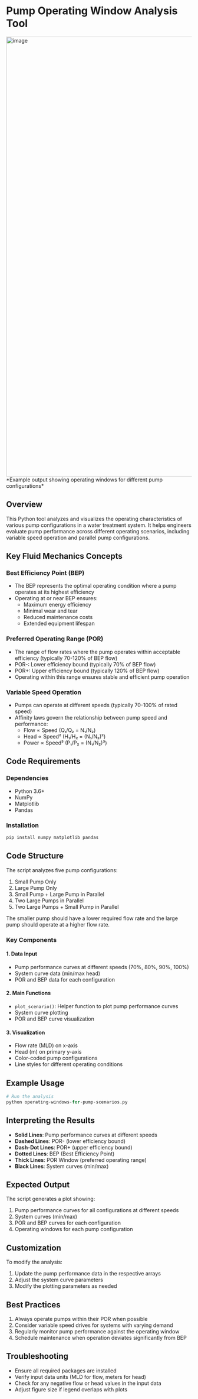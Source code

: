 # Pump Operating Window Analysis Tool

<img width="1790" height="1190" alt="image" src="https://github.com/user-attachments/assets/020dd3a9-3488-4d19-b718-39d03e13181f" />
*Example output showing operating windows for different pump configurations*

## Overview
This Python tool analyzes and visualizes the operating characteristics of various pump configurations in a water treatment system. It helps engineers evaluate pump performance across different operating scenarios, including variable speed operation and parallel pump configurations.

## Key Fluid Mechanics Concepts

### Best Efficiency Point (BEP)
- The BEP represents the optimal operating condition where a pump operates at its highest efficiency
- Operating at or near BEP ensures:
  - Maximum energy efficiency
  - Minimal wear and tear
  - Reduced maintenance costs
  - Extended equipment lifespan

### Preferred Operating Range (POR)
- The range of flow rates where the pump operates within acceptable efficiency (typically 70-120% of BEP flow)
- POR-: Lower efficiency bound (typically 70% of BEP flow)
- POR+: Upper efficiency bound (typically 120% of BEP flow)
- Operating within this range ensures stable and efficient pump operation

### Variable Speed Operation
- Pumps can operate at different speeds (typically 70-100% of rated speed)
- Affinity laws govern the relationship between pump speed and performance:
  - Flow ∝ Speed (Q₁/Q₂ = N₁/N₂)
  - Head ∝ Speed² (H₁/H₂ = (N₁/N₂)²)
  - Power ∝ Speed³ (P₁/P₂ = (N₁/N₂)³)

## Code Requirements

### Dependencies
- Python 3.6+
- NumPy
- Matplotlib
- Pandas

### Installation
```bash
pip install numpy matplotlib pandas
```

## Code Structure

The script analyzes five pump configurations:
1. Small Pump Only
2. Large Pump Only
3. Small Pump + Large Pump in Parallel
4. Two Large Pumps in Parallel
5. Two Large Pumps + Small Pump in Parallel

The smaller pump should have a lower required flow rate and the large pump should operate at a higher flow rate.

### Key Components

#### 1. Data Input
- Pump performance curves at different speeds (70%, 80%, 90%, 100%)
- System curve data (min/max head)
- POR and BEP data for each configuration

#### 2. Main Functions
- `plot_scenario()`: Helper function to plot pump performance curves
- System curve plotting
- POR and BEP curve visualization

#### 3. Visualization
- Flow rate (MLD) on x-axis
- Head (m) on primary y-axis
- Color-coded pump configurations
- Line styles for different operating conditions

## Example Usage

```python
# Run the analysis
python operating-windows-for-pump-scenarios.py
```

## Interpreting the Results
- **Solid Lines**: Pump performance curves at different speeds
- **Dashed Lines**: POR- (lower efficiency bound)
- **Dash-Dot Lines**: POR+ (upper efficiency bound)
- **Dotted Lines**: BEP (Best Efficiency Point)
- **Thick Lines**: POR Window (preferred operating range)
- **Black Lines**: System curves (min/max)

## Expected Output

The script generates a plot showing:
1. Pump performance curves for all configurations at different speeds
2. System curves (min/max)
3. POR and BEP curves for each configuration
4. Operating windows for each pump configuration

## Customization

To modify the analysis:
1. Update the pump performance data in the respective arrays
2. Adjust the system curve parameters
3. Modify the plotting parameters as needed

## Best Practices
1. Always operate pumps within their POR when possible
2. Consider variable speed drives for systems with varying demand
3. Regularly monitor pump performance against the operating window
4. Schedule maintenance when operation deviates significantly from BEP

## Troubleshooting
- Ensure all required packages are installed
- Verify input data units (MLD for flow, meters for head)
- Check for any negative flow or head values in the input data
- Adjust figure size if legend overlaps with plots
